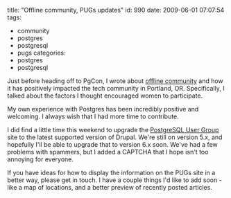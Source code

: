 title: "Offline community, PUGs updates"
id: 990
date: 2009-06-01 07:07:54
tags: 
- community
- postgres
- postgresql
- pugs
categories: 
- postgres
- postgresql

Just before heading off to PgCon, I wrote about [offline community](http://www.osbr.ca/ojs/index.php/osbr/article/view/888/858) and how it has positively impacted the tech community in Portland, OR. Specifically, I talked about the factors I thought encouraged women to participate. 

My own experience with Postgres has been incredibly positive and welcoming. I always wish that I had more time to contribute. 

I did find a little time this weekend to upgrade the [PostgreSQL User Group](http://pugs.postgresql.org) site to the latest supported version of Drupal. We're still on version 5.x, and hopefully I'll be able to upgrade that to version 6.x soon. We've had a few problems with spammers, but I added a CAPTCHA that I hope isn't too annoying for everyone.

If you have ideas for how to display the information on the PUGs site in a better way, please get in touch. I have a couple things I'd like to add soon - like a map of locations, and a better preview of recently posted articles.
